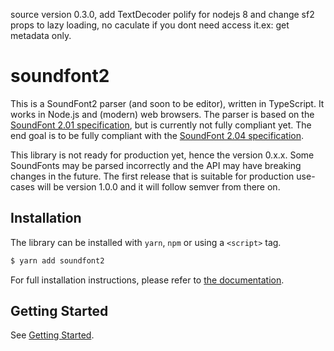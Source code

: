 source version 0.3.0, add TextDecoder polify for nodejs 8 and change sf2 props to lazy loading, no caculate if you dont need access it.ex: get metadata only.

# soundfont2

This is a SoundFont2 parser (and soon to be editor), written in TypeScript. It works in Node.js and (modern) web browsers. The parser is based on the [SoundFont 2.01 specification](http://www.synthfont.com/SFSPEC21.PDF), but is currently not fully compliant yet. The end goal is to be fully compliant with the [SoundFont 2.04 specification](http://www.synthfont.com/sfspec24.pdf).

This library is not ready for production yet, hence the version 0.x.x. Some SoundFonts may be parsed incorrectly and the API may have breaking changes in the future. The first release that is suitable for production use-cases will be version 1.0.0 and it will follow semver from there on.

## Installation

The library can be installed with `yarn`, `npm` or using a `<script>` tag.

```bash
$ yarn add soundfont2
```

For full installation instructions, please refer to [the documentation](https://mrtenz.github.io/soundfont2/getting-started/installation.html).

## Getting Started

See [Getting Started](https://mrtenz.github.io/soundfont2/getting-started/).
